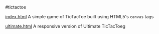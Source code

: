 #tictactoe

[index.html](http://rohanb10.github.io/tictactoe/index.html)
A simple game of TicTacToe built using HTML5's `canvas` tags

[ultimate.html](http://rohanb10.github.io/tictactoe/ultimate.html)
A responsive version of Ultimate TicTacToeg